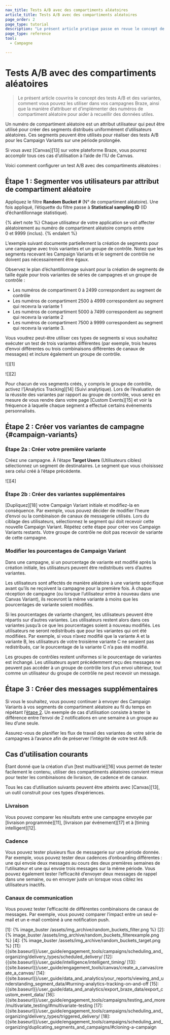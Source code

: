 ```yaml
---
nav_title: Tests A/B avec des compartiments aléatoires
article_title: Tests A/B avec des compartiments aléatoires
page_order: 2
page_type: tutorial
description: "Le présent article pratique passe en revue le concept de tests A/B et de variantes et la manière dont vous pouvez les utiliser dans vos campagnes Braze."
page_type: reference
tool:
  - Campagne

---
```


# Tests A/B avec des compartiments aléatoires

> Le présent article couvrira le concept des tests A/B et des variantes, comment vous pouvez les utiliser dans vos campagnes Braze, ainsi que la manière d’attribuer et d’implémenter des numéros de compartiment aléatoire pour aider à recueillir des données utiles.

Un numéro de compartiment aléatoire est un attribut utilisateur qui peut être utilisé pour créer des segments distribués uniformément d’utilisateurs aléatoires. Ces segments peuvent être utilisés pour réaliser des tests A/B pour les Campaign Variants sur une période prolongée.

Si vous avez [Canvas][13] sur votre plateforme Braze, vous pourrez accomplir tous ces cas d’utilisation à l’aide de l’IU de Canvas.

Voici comment configurer un test A/B avec des compartiments aléatoires :

## Étape 1 : Segmenter vos utilisateurs par attribut de compartiment aléatoire

Appliquez le filtre **Random Bucket #** (N° de compartiment aléatoire). Une fois appliqué, l’étiquette du filtre passe à **Statistical sampling ID** (ID d’échantillonnage statistique).

{% alert note %}
Chaque utilisateur de votre application se voit affecter aléatoirement au numéro de compartiment aléatoire compris entre 0 et 9999 (inclus).
{% endalert %}

L’exemple suivant documente partiellement la création de segments pour une campagne avec trois variantes et un groupe de contrôle. Notez que les segments recevant les Campaign Variants et le segment de contrôle ne doivent pas nécessairement être égaux.

Observez le plan d’échantillonnage suivant pour la création de segments de taille égale pour trois variantes de séries de campagnes et un groupe de contrôle : 

- Les numéros de compartiment 0 à 2499 correspondent au segment de contrôle
- Les numéros de compartiment 2500 à 4999 correspondent au segment qui recevra la variante 1 
- Les numéros de compartiment 5000 à 7499 correspondent au segment qui recevra la variante 2
- Les numéros de compartiment 7500 à 9999 correspondent au segment qui recevra la variante 3. 

Vous voudrez peut-être utiliser ces types de segments si vous souhaitez exécuter un test de trois variantes différentes (par exemple, trois heures d’envoi différentes ou trois combinaisons différentes de canaux de messages) et inclure également un groupe de contrôle.

![][1]

![][2]

Pour chacun de vos segments créés, y compris le groupe de contrôle, activez l’[Analytics Tracking][14] (Suivi analytique). Lors de l’évaluation de la réussite des variantes par rapport au groupe de contrôle, vous serez en mesure de vous rendre dans votre page [Custom Events][15] et voir la fréquence à laquelle chaque segment a effectué certains événements personnalisés.

## Étape 2 : Créer vos variantes de campagne {#campaign-variants}

### Étape 2a : Créer votre première variante

Créez une campagne. À l’étape **Target Users** (Utilisateurs cibles) sélectionnez un segment de destinataires. Le segment que vous choisissez sera celui créé à l’étape précédente.

![][4]

### Étape 2b : Créer des variantes supplémentaires

[Dupliquez][18] votre Campaign Variant initiale et modifiez-la en conséquence. Par exemple, vous pouvez décider de modifier l’heure d’envoi ou la combinaison de canaux de messagerie utilisés. Lors du ciblage des utilisateurs, sélectionnez le segment qui doit recevoir cette nouvelle Campaign Variant. Répétez cette étape pour créer vos Campaign Variants restants. Votre groupe de contrôle ne doit pas recevoir de variante de cette campagne.

### Modifier les pourcentages de Campaign Variant

Dans une campagne, si un pourcentage de variante est modifié après la création initiale, les utilisateurs peuvent être redistribués vers d’autres variantes.

Les utilisateurs sont affectés de manière aléatoire à une variante spécifique avant qu’ils ne reçoivent la campagne pour la première fois. À chaque réception de campagne (ou lorsque l’utilisateur entre à nouveau dans une Canvas Variant), ils recevront la même variante à moins que les pourcentages de variante soient modifiés.

Si les pourcentages de variante changent, les utilisateurs peuvent être répartis sur d’autres variantes. Les utilisateurs restent alors dans ces variantes jusqu’à ce que les pourcentages soient à nouveau modifiés. Les utilisateurs ne seront redistribués que pour les variantes qui ont été modifiées. Par exemple, si vous n’avez modifié que la variante A et la variante B, les utilisateurs de votre troisième variante C ne seraient pas redistribués, car le pourcentage de la variante C n’a pas été modifié.

Les groupes de contrôles restent uniformes si le pourcentage de variantes est inchangé. Les utilisateurs ayant précédemment reçu des messages ne peuvent pas accéder à un groupe de contrôle lors d’un envoi ultérieur, tout comme un utilisateur du groupe de contrôle ne peut recevoir un message.

## Étape 3 : Créer des messages supplémentaires

Si vous le souhaitez, vous pouvez continuer à envoyer des Campaign Variants à vos segments de compartiment aléatoire au fil du temps en répétant l’[étape 2](#campaign-variants). Un exemple de cas d’utilisation consiste à tester la différence entre l’envoi de 2 notifications en une semaine à un groupe au lieu d’une seule. 

Assurez-vous de planifier les flux de travail des variantes de votre série de campagnes à l’avance afin de préserver l’intégrité de votre test A/B.

## Cas d’utilisation courants

Étant donné que la création d’un [test multivarié][16] vous permet de tester facilement le contenu, utiliser des compartiments aléatoires convient mieux pour tester les combinaisons de livraison, de cadence et de canaux.

Tous les cas d’utilisation suivants peuvent être atteints avec [Canvas][13], un outil construit pour ces types d’expériences.

### Livraison

Vous pouvez comparer les résultats entre une campagne envoyée par [livraison programmée][11], [livraison par événement][17] et à [timing intelligent][12].

### Cadence

Vous pouvez tester plusieurs flux de messagerie sur une période donnée. Par exemple, vous pouvez tester deux cadences d’onboarding différentes : une qui envoie deux messages au cours des deux premières semaines de l’utilisateur et une qui envoie trois messages sur la même période. Vous pouvez également tester l’efficacité d’envoyer deux messages de rappel dans une semaine, ou en envoyer juste un lorsque vous ciblez les utilisateurs inactifs.

### Canaux de communication

Vous pouvez tester l’efficacité de différentes combinaisons de canaux de messages. Par exemple, vous pouvez comparer l’impact entre un seul e-mail et un e-mail combiné à une notification push.


[1]: {% image_buster /assets/img_archive/random_buckets_filter.png %}
[2]: {% image_buster /assets/img_archive/random_buckets_filterexample.png %}
[4]: {% image_buster /assets/img_archive/random_buckets_target.png %}
[11]: {{site.baseurl}}/user_guide/engagement_tools/campaigns/scheduling_and_organizing/delivery_types/scheduled_delivery/
[12]: {{site.baseurl}}/user_guide/intelligence/intelligent_timing/
[13]: {{site.baseurl}}/user_guide/engagement_tools/canvas/create_a_canvas/create_a_canvas/
[14]: {{site.baseurl}}/user_guide/data_and_analytics/your_reports/viewing_and_understanding_segment_data/#turning-analytics-tracking-on-and-off
[15]: {{site.baseurl}}/user_guide/data_and_analytics/export_braze_data/export_custom_event_data/
[16]: {{site.baseurl}}/user_guide/engagement_tools/campaigns/testing_and_more/multivariate_testing/#multivariate-testing
[17]: {{site.baseurl}}/user_guide/engagement_tools/campaigns/scheduling_and_organizing/delivery_types/triggered_delivery/
[18]: {{site.baseurl}}/user_guide/engagement_tools/campaigns/scheduling_and_organizing/duplicating_segments_and_campaigns/#cloning-a-campaign
